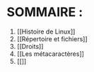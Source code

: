 # SOMMAIRE :
1. [[Histoire de Linux]]
2. [[Répertoire et fichiers]]
3. [[Droits]]
4. [[Les métacaractères]]
5. [[]]
